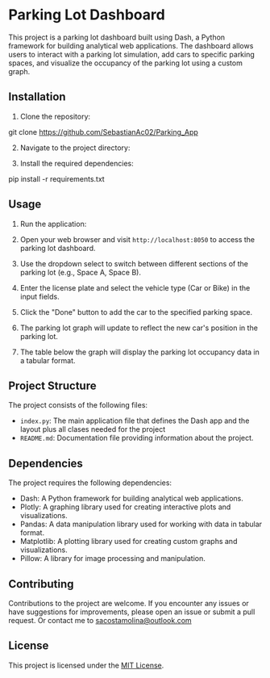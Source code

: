  # Parking Lot Dashboard

This project is a parking lot dashboard built using Dash, a Python framework for building analytical web applications. The dashboard allows users to interact with a parking lot simulation, add cars to specific parking spaces, and visualize the occupancy of the parking lot using a custom graph.

## Installation

1. Clone the repository:

git clone https://github.com/SebastianAc02/Parking_App


2. Navigate to the project directory:


3. Install the required dependencies:

pip install -r requirements.txt


## Usage

1. Run the application:


2. Open your web browser and visit `http://localhost:8050` to access the parking lot dashboard.

3. Use the dropdown select to switch between different sections of the parking lot (e.g., Space A, Space B).

4. Enter the license plate and select the vehicle type (Car or Bike) in the input fields.

5. Click the "Done" button to add the car to the specified parking space.

6. The parking lot graph will update to reflect the new car's position in the parking lot.

7. The table below the graph will display the parking lot occupancy data in a tabular format.

## Project Structure

The project consists of the following files:

- `index.py`: The main application file that defines the Dash app and the layout plus all clases needed for the project
- `README.md`: Documentation file providing information about the project.

## Dependencies

The project requires the following dependencies:

- Dash: A Python framework for building analytical web applications.
- Plotly: A graphing library used for creating interactive plots and visualizations.
- Pandas: A data manipulation library used for working with data in tabular format.
- Matplotlib: A plotting library used for creating custom graphs and visualizations.
- Pillow: A library for image processing and manipulation.

## Contributing

Contributions to the project are welcome. If you encounter any issues or have suggestions for improvements, please open an issue or submit a pull request. Or contact me to sacostamolina@outlook.com

## License

This project is licensed under the [MIT License](LICENSE).

